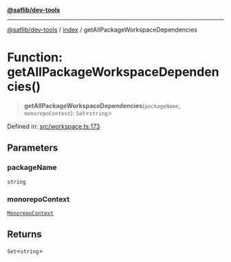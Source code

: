 [**@saflib/dev-tools**](../../reference.md)

***

[@saflib/dev-tools](../../reference.md) / [index](../reference.md) / getAllPackageWorkspaceDependencies

# Function: getAllPackageWorkspaceDependencies()

> **getAllPackageWorkspaceDependencies**(`packageName`, `monorepoContext`): `Set`\<`string`\>

Defined in: [src/workspace.ts:173](https://github.com/sderickson/saflib/blob/cfc305107fe2cac23ced357d4c57b41d7e0d5016/dev-tools/src/workspace.ts#L173)

## Parameters

### packageName

`string`

### monorepoContext

[`MonorepoContext`](../interfaces/MonorepoContext.md)

## Returns

`Set`\<`string`\>
